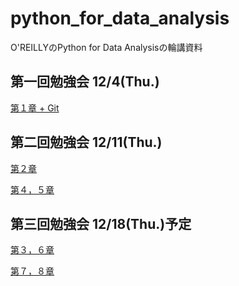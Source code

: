 python_for_data_analysis
========================

O'REILLYのPython for Data Analysisの輪講資料

## 第一回勉強会 12/4(Thu.)

[第１章 + Git](http://www.slideshare.net/makotokawano12/python-for-data-analysisgit)

## 第二回勉強会 12/11(Thu.)

[第２章](http://www.slideshare.net/ymk0424/2kaime)

[第４，５章](http://www.slideshare.net/makotokawano12/python-for-data-anaysis)

## 第三回勉強会 12/18(Thu.)予定

[第３，６章]()

[第７，８章]()